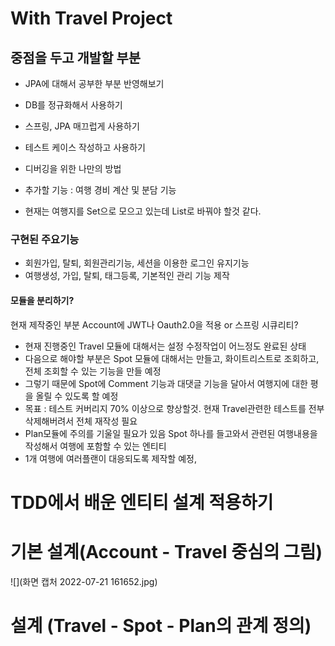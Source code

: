 # With Travel Project

## 중점을 두고 개발할 부분
 - JPA에 대해서 공부한 부분 반영해보기

 - DB를 정규화해서 사용하기

 - 스프링, JPA 매끄럽게 사용하기

 - 테스트 케이스 작성하고 사용하기

 - 디버깅을 위한 나만의 방법

 - 추가할 기능 : 여행 경비 계산 및 분담 기능

 - 현재는 여행지를 Set으로 모으고 있는데 List로 바꿔야 할것 같다.

### 구현된 주요기능

 - 회원가입, 탈퇴, 회원관리기능, 세션을 이용한 로그인 유지기능
 - 여행생성, 가입, 탈퇴, 태그등록, 기본적인 관리 기능 제작

#### 모듈을 분리하기?

현재 제작중인 부분 Account에 JWT나 Oauth2.0을 적용 or 스프링 시큐리티?

 - 현재 진행중인 Travel 모듈에 대해서는 설정 수정작업이 어느정도 완료된 상태
 - 다음으로 해야할 부분은 Spot 모듈에 대해서는 만들고, 화이트리스트로 조회하고, 전체 조회할 수 있는 기능을 만들 예정
 - 그렇기 때문에 Spot에 Comment 기능과 대댓글 기능을 달아서 여행지에 대한 평을 올릴 수 있도록 할 예정
 - 목표 : 테스트 커버리지 70% 이상으로 향상할것. 현재 Travel관련한 테스트를 전부 삭제해버려서 전체 재작성 필요
 - Plan모듈에 주의를 기울일 필요가 있음 Spot 하나를 들고와서 관련된 여행내용을 작성해서 여행에 포함할 수 있는 엔티티
 - 1개 여행에 여러플랜이 대응되도록 제작할 예정, 

# TDD에서 배운 엔티티 설계 적용하기 

# 기본 설계(Account - Travel  중심의 그림)
![](화면 캡처 2022-07-21 161652.jpg)

# 설계 (Travel - Spot - Plan의 관계 정의)